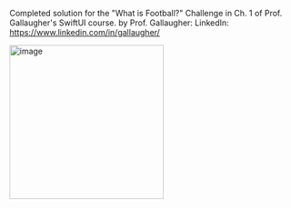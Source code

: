 Completed solution for the "What is Football?" Challenge in Ch. 1 of Prof. Gallaugher's SwiftUI course.
by Prof. Gallaugher: LinkedIn: https://www.linkedin.com/in/gallaugher/

<img width="271" alt="image" src="https://github.com/user-attachments/assets/cadd524c-bfbf-4524-a884-17d509caa95f" />
